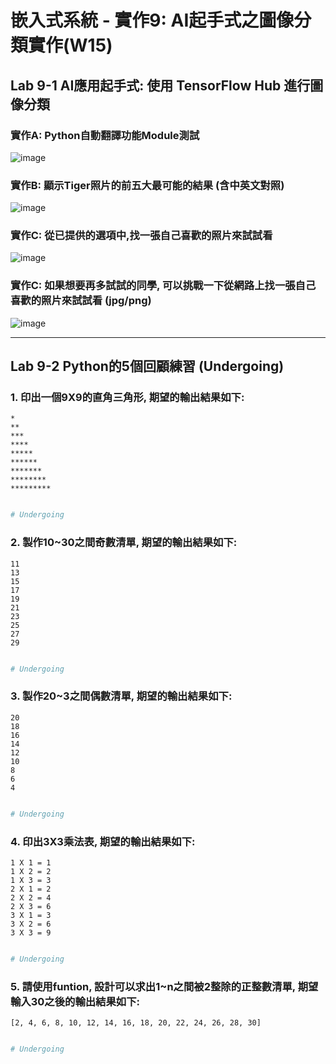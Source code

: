 # 嵌入式系統 - 實作9: AI起手式之圖像分類實作(W15)

## Lab 9-1 AI應用起手式: 使用 TensorFlow Hub 進行圖像分類

### 實作A:  Python自動翻譯功能Module測試

![image](https://user-images.githubusercontent.com/89304181/143725794-ab62e8fd-3b15-4657-a0f0-a6b4b471c802.png)


### 實作B: 顯示Tiger照片的前五大最可能的結果 (含中英文對照)

![image](https://user-images.githubusercontent.com/89304181/143725803-32377cfd-8471-44f7-adbb-4a1f97db45c7.png)

### 實作C: 從已提供的選項中,找一張自己喜歡的照片來試試看

![image](https://user-images.githubusercontent.com/89304181/143725812-cc9a8543-1a02-4ea7-8305-0f3f19e25dbd.png)

### 實作C: 如果想要再多試試的同學, 可以挑戰一下從網路上找一張自己喜歡的照片來試試看 (jpg/png)

![image](https://user-images.githubusercontent.com/89304181/143725818-eaf969c4-c303-4a1d-b0e8-955a7790304b.png)


---

## Lab 9-2 Python的5個回顧練習 (Undergoing)

### 1. 印出一個9X9的直角三角形, 期望的輸出結果如下:

````
*
**
***
****
*****
******
*******
********
*********
````

````python

# Undergoing

````

### 2. 製作10~30之間奇數清單, 期望的輸出結果如下:
````
11
13
15
17
19
21
23
25
27
29
````

````python

# Undergoing

````


### 3. 製作20~3之間偶數清單, 期望的輸出結果如下:
````
20
18
16
14
12
10
8
6
4
````

````python

# Undergoing

````


### 4. 印出3X3乘法表, 期望的輸出結果如下:
````
1 X 1 = 1
1 X 2 = 2
1 X 3 = 3
2 X 1 = 2
2 X 2 = 4
2 X 3 = 6
3 X 1 = 3
3 X 2 = 6
3 X 3 = 9
````

````python

# Undergoing

````

### 5. 請使用funtion, 設計可以求出1~n之間被2整除的正整數清單, 期望輸入30之後的輸出結果如下:
````
[2, 4, 6, 8, 10, 12, 14, 16, 18, 20, 22, 24, 26, 28, 30]
````

````python

# Undergoing

````
